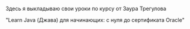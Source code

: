 Здесь я выкладываю свои уроки по курсу от Заура Трегулова 

"Learn Java (Джава) для начинающих: с нуля до сертификата Oracle"